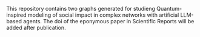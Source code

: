 This repository contains two graphs generated for studieng Quantum-inspired modeling of social impact in complex networks with artificial LLM-based agents. The doi of the eponymous paper in Scientific Reports will be added after publication. 

